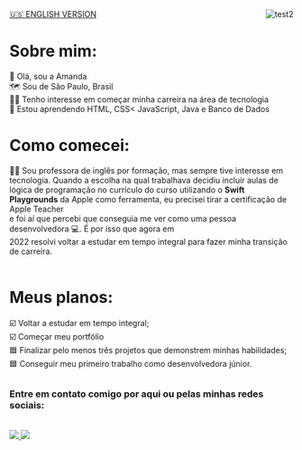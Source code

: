 <img align="right" src="https://i.ibb.co/ZfHQX9x/test2.png" alt="test2" border="0">
<a href="https://github.com/amdfd/amdfd">🇺🇸 ENGLISH VERSION</a>

<h1>Sobre mim:</h1>
👋 Olá, sou a Amanda <br>
🗺️ Sou de São Paulo, Brasil<br>
👩‍💻 Tenho interesse em começar minha carreira na área de tecnologia <br>
🌱 Estou aprendendo HTML, CSS< JavaScript, Java e Banco de Dados <br>


<h1>Como comecei:</h1>
👩‍🏫 Sou professora de inglês por formação, mas sempre tive interesse em tecnologia. Quando a escolha na qual trabalhava decidiu incluir aulas de lógica de programação no currículo do curso utilizando o <b>Swift Playgrounds</b> da Apple como ferramenta, eu precisei tirar a certificação de Apple Teacher<br> e foi aí que percebi que conseguia me ver como uma pessoa desenvolvedora 💻. É por isso que agora em <br>2022 resolvi voltar a estudar em tempo integral para fazer minha transição de carreira.
<br><br>

<h1>Meus planos:</h1>
☑️ Voltar a estudar em tempo integral;<br>
☑️ Começar meu portfólio<br>
🟦 Finalizar pelo menos três projetos que demonstrem minhas habilidades;<br>
🟦 Conseguir meu primeiro trabalho como desenvolvedora júnior.<br>  

##
<h3>Entre em contato comigo por aqui ou pelas minhas redes sociais:</h3>
<div><br>
  <a href="https://www.linkedin.com/in/amdfd/" target="_blank"><img src="https://img.shields.io/badge/LinkedIn-0077B5?style=for-the-badge&logo=linkedin&logoColor=white" target="_blank">
  <a href="mailto:amandaf.dias96@gmail.com" target="_blank"><img src="https://img.shields.io/badge/Microsoft_Outlook-0078D4?style=for-the-badge&logo=microsoft-outlook&logoColor=white" target="_blank">
</div>

